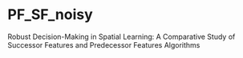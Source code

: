 # PF_SF_noisy
Robust Decision-Making in Spatial Learning: A Comparative Study of Successor Features and Predecessor Features Algorithms
